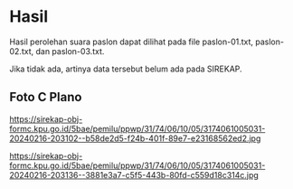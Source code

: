 # Hasil

Hasil perolehan suara paslon dapat dilihat pada file paslon-01.txt, paslon-02.txt, dan paslon-03.txt.

Jika tidak ada, artinya data tersebut belum ada pada SIREKAP.

## Foto C Plano

https://sirekap-obj-formc.kpu.go.id/5bae/pemilu/ppwp/31/74/06/10/05/3174061005031-20240216-203102--b58de2d5-f24b-401f-89e7-e23168562ed2.jpg

https://sirekap-obj-formc.kpu.go.id/5bae/pemilu/ppwp/31/74/06/10/05/3174061005031-20240216-203136--3881e3a7-c5f5-443b-80fd-c559d18c314c.jpg
